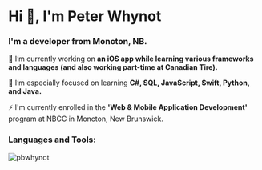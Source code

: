 <h1 align="left">Hi 👋, I'm Peter Whynot</h1>
<h3 align="left">I'm a developer from Moncton, NB.</h3>

🔭 I’m currently working on **an iOS app while learning various frameworks and languages (and also working part-time at Canadian Tire).**

🌱 I’m especially focused on learning **C#, SQL, JavaScript, Swift, Python, and Java.**

⚡ I'm currently enrolled in the **'Web & Mobile Application Development'** program at NBCC in Moncton, New Brunswick.

<p align="left">
</p>

<h3 align="left">Languages and Tools:</h3>

<p><img align="center" src="https://github-readme-streak-stats.herokuapp.com/?user=pbwhynot&" alt="pbwhynot" /></p>








